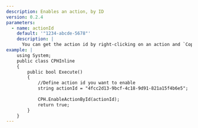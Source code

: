 ```yaml
---
description: Enables an action, by ID
version: 0.2.4
parameters:
  - name: actionId
    default: '"1234-abcde-5678"'
    description: |
      You can get the action id by right-clicking on an action and `Copy Action Id`
example: |
    using System;
    public class CPHInline
    {
        public bool Execute()
        {
            //Define action id you want to enable
            string actionId = "4fcc2d13-9bcf-4c18-9d91-821a15f4b6e5";
            
            CPH.EnableActionById(actionId);
            return true;
        }
    }
---
```

